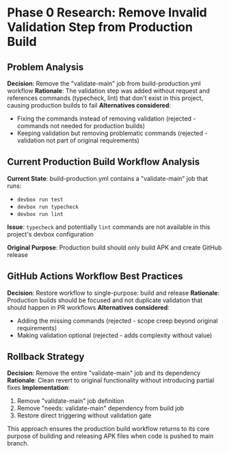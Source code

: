 # Phase 0 Research: Remove Invalid Validation Step from Production Build

## Problem Analysis

**Decision**: Remove the "validate-main" job from build-production.yml workflow
**Rationale**: The validation step was added without request and references commands (typecheck, lint) that don't exist in this project, causing production builds to fail
**Alternatives considered**:

- Fixing the commands instead of removing validation (rejected - commands not needed for production builds)
- Keeping validation but removing problematic commands (rejected - validation not part of original requirements)

## Current Production Build Workflow Analysis

**Current State**: build-production.yml contains a "validate-main" job that runs:

- `devbox run test`
- `devbox run typecheck`
- `devbox run lint`

**Issue**: `typecheck` and potentially `lint` commands are not available in this project's devbox configuration

**Original Purpose**: Production build should only build APK and create GitHub release

## GitHub Actions Workflow Best Practices

**Decision**: Restore workflow to single-purpose: build and release
**Rationale**: Production builds should be focused and not duplicate validation that should happen in PR workflows
**Alternatives considered**:

- Adding the missing commands (rejected - scope creep beyond original requirements)
- Making validation optional (rejected - adds complexity without value)

## Rollback Strategy

**Decision**: Remove the entire "validate-main" job and its dependency
**Rationale**: Clean revert to original functionality without introducing partial fixes
**Implementation**:

1. Remove "validate-main" job definition
2. Remove "needs: validate-main" dependency from build job
3. Restore direct triggering without validation gate

This approach ensures the production build workflow returns to its core purpose of building and releasing APK files when code is pushed to main branch.
